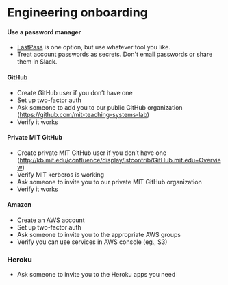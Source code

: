 # Engineering onboarding

#### Use a password manager
- [LastPass](https://lastpass.com/) is one option, but use whatever tool you like.
- Treat account passwords as secrets.  Don't email passwords or share them in Slack.

#### GitHub
- Create GitHub user if you don’t have one
- Set up two-factor auth
- Ask someone to add you to our public GitHub organization (https://github.com/mit-teaching-systems-lab)
- Verify it works

#### Private MIT GitHub
- Create private MIT GitHub user if you don’t have one (http://kb.mit.edu/confluence/display/istcontrib/GitHub.mit.edu+Overview)
- Verify MIT kerberos is working
- Ask someone to invite you to our private MIT GitHub organization
- Verify it works

#### Amazon
- Create an AWS account
- Set up two-factor auth
- Ask someone to invite you to the appropriate AWS groups
- Verify you can use services in AWS console (eg., S3)

### Heroku
- Ask someone to invite you to the Heroku apps you need
